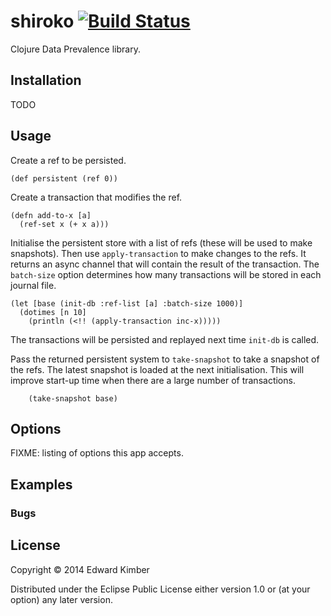 # shiroko [![Build Status](https://travis-ci.org/ekimber/shiroko.svg?branch=master)](https://travis-ci.org/ekimber/shiroko)
Clojure Data Prevalence library. 


## Installation

TODO

## Usage

Create a ref to be persisted.

    (def persistent (ref 0))

Create a transaction that modifies the ref.

    (defn add-to-x [a]
      (ref-set x (+ x a)))

Initialise the persistent store with a list of refs (these will be used to make snapshots).  Then
use `apply-transaction` to make changes to the refs.  It returns an async channel that will contain
the result of the transaction. The `batch-size` option determines how many transactions will be stored
in each journal file.

    (let [base (init-db :ref-list [a] :batch-size 1000)]
      (dotimes [n 10]
        (println (<!! (apply-transaction inc-x)))))

The transactions will be persisted and replayed next time `init-db` is called.

Pass the returned persistent system to `take-snapshot` to take a snapshot of the refs.  The
latest snapshot is loaded at the next initialisation. This will improve start-up time when there
are a large number of transactions.

        (take-snapshot base)

## Options

FIXME: listing of options this app accepts.

## Examples

### Bugs

## License

Copyright © 2014 Edward Kimber

Distributed under the Eclipse Public License either version 1.0 or (at
your option) any later version.
